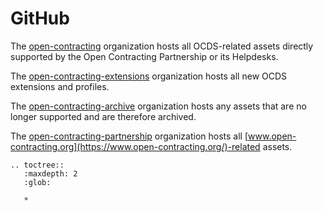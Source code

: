 # GitHub

The [open-contracting](https://github.com/open-contracting/) organization hosts all OCDS-related assets directly supported by the Open Contracting Partnership or its Helpdesks.

The [open-contracting-extensions](https://github.com/open-contracting-extensions/) organization hosts all new OCDS extensions and profiles.

The [open-contracting-archive](https://github.com/open-contracting-archive/) organization hosts any assets that are no longer supported and are therefore archived.

The [open-contracting-partnership](https://github.com/open-contracting-partnership/) organization hosts all [www.open-contracting.org](https://www.open-contracting.org/)-related assets.

```eval_rst
.. toctree::
   :maxdepth: 2
   :glob:

   *

```
